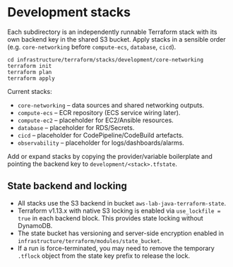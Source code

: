 # Development stacks

Each subdirectory is an independently runnable Terraform stack with its own backend key in the shared S3 bucket. Apply stacks in a sensible order (e.g. `core-networking` before `compute-ecs`, `database`, `cicd`).

```
cd infrastructure/terraform/stacks/development/core-networking
terraform init
terraform plan
terraform apply
```

Current stacks:

- `core-networking` – data sources and shared networking outputs.
- `compute-ecs` – ECR repository (ECS service wiring later).
- `compute-ec2` – placeholder for EC2/Ansible resources.
- `database` – placeholder for RDS/Secrets.
- `cicd` – placeholder for CodePipeline/CodeBuild artefacts.
- `observability` – placeholder for logs/dashboards/alarms.

Add or expand stacks by copying the provider/variable boilerplate and pointing the backend key to `development/<stack>.tfstate`.

## State backend and locking

- All stacks use the S3 backend in bucket `aws-lab-java-terraform-state`.
- Terraform v1.13.x with native S3 locking is enabled via `use_lockfile = true` in each backend block. This provides state locking without DynamoDB.
- The state bucket has versioning and server-side encryption enabled in `infrastructure/terraform/modules/state_bucket`.
- If a run is force-terminated, you may need to remove the temporary `.tflock` object from the state key prefix to release the lock.
